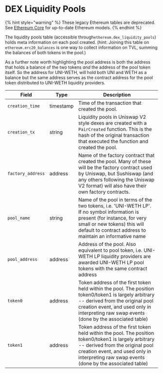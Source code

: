 # DEX Liquidity Pools

{% hint style="warning" %}
These legacy Ethereum tables are deprecated. See [Ethereum Core](../../ethereum-core-tables.md) for up-to-date Ethereum models.
{% endhint %}

The liquidity pools table (accessible through`ethereum.dex_liquidity_pools`) holds meta information on each pool created. (hint: Joining this table on `ethereum.erc20_balances` is one way to collect information on TVL, summing the balances of both tokens in the pool.)

As a further note worth highlighting the pool address is both the address that holds a balance of the two tokens _and_ the address of the pool token itself. So the address for UNI-WETH, will hold both UNI and WETH as a balance but the same address serves as the contract address for the pool token distributed to UNI-WETH liquidity providers.

| Field             | Type      | Description                                                                                                                                                                                                                           |
| ----------------- | --------- | ------------------------------------------------------------------------------------------------------------------------------------------------------------------------------------------------------------------------------------- |
| `creation_time`   | timestamp | Time of the transaction that created the pool.                                                                                                                                                                                        |
| `creation_tx`     | string    | Liquidity pools in Uniswap V2 style dexes are created with a `PairCreated` function. This is the hash of the original transaction that executed the function and created the pool.                                                    |
| `factory_address` | address   | Name of the factory contract that created the pool. Many of these will be the factory contract used by Uniswap, but Sushiswap (and any others following the Uniswap V2 format) will also have their own factory contracts.            |
| `pool_name`       | string    | Name of the pool in terms of the two tokens, i.e. 'UNI-WETH LP'. If no symbol information is present (for instance, for very small or new tokens) this will default to contract address to maintain an informative name               |
| `pool_address`    | address   | Address of the pool. Also equivalent to pool token, i.e. UNI-WETH LP liquidity providers are awarded UNI-WETH LP pool tokens with the same contract address                                                                           |
| `token0`          | address   | Token address of the first token held within the pool. The position token0/token1 is largely arbitrary -- derived from the original pool creation event, and used only in interpreting raw swap events (done by the associated table) |
| `token1`          | address   | Token address of the first token held within the pool. The position token0/token1 is largely arbitrary -- derived from the original pool creation event, and used only in interpreting raw swap events (done by the associated table) |
